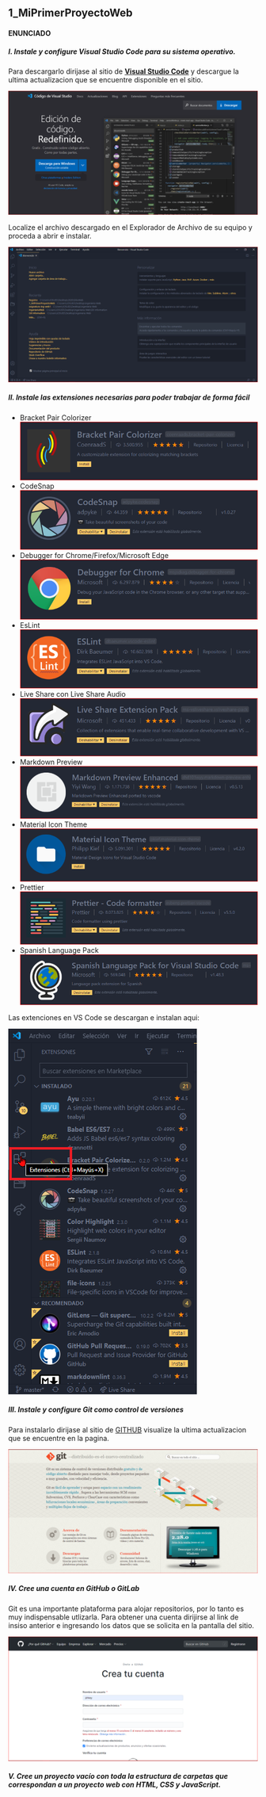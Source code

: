 ## 1_MiPrimerProyectoWeb

#### ENUNCIADO 
##### I. Instale y configure Visual Studio Code para su sistema operativo.

Para descargarlo dirijase al sitio de **[Visual Studio Code](https://code.visualstudio.com/)** y descargue la ultima actualizacion que se encuentre disponible en el sitio.

![](Resources/VSCode.PNG)

Localize el archivo descargado en el Explorador de Archivo de su equipo y proceda a abrir e instalar.

![](Resources/VSCode2.PNG)

##### II. Instale las extensiones necesarias para poder trabajar de forma fácil

* Bracket Pair Colorizer
![](Resources/1.PNG)
* CodeSnap
![](Resources/2.PNG)
* Debugger for Chrome/Firefox/Microsoft Edge
![](Resources/3.PNG)
* EsLint
![](Resources/4.PNG)
* Live Share con Live Share Audio
![](Resources/5.PNG)
* Markdown Preview
![](Resources/6.PNG)
* Material Icon Theme
![](Resources/7.PNG)
* Prettier
![](Resources/8.PNG)
* Spanish Language Pack 
![](Resources/9.PNG)

Las extenciones en VS Code se descargan e instalan aqui:

![](Resources/10.PNG)

##### III. Instale y configure Git como control de versiones 

Para instalarlo dirijase al sitio de [GITHUB](https://git-scm.com/) visualize la ultima actualizacion que se encuentre en la pagina.

![](Resources/11.PNG)

##### IV. Cree una cuenta en GitHub o GitLab

Git es una importante plataforma para alojar repositorios, por lo tanto es muy indispensable utlizarla. Para obtener una cuenta dirijirse al link de insiso anterior e ingresando los datos que se solicita en la pantalla del sitio.

![](Resources/12.PNG)

##### V. Cree un proyecto vacío con toda la estructura de carpetas que correspondan a un proyecto web con HTML, CSS y JavaScript. 

